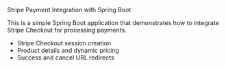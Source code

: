 Stripe Payment Integration with Spring Boot

This is a simple Spring Boot application that demonstrates how to integrate Stripe Checkout for processing payments.
- Stripe Checkout session creation
- Product details and dynamic pricing
- Success and cancel URL redirects
